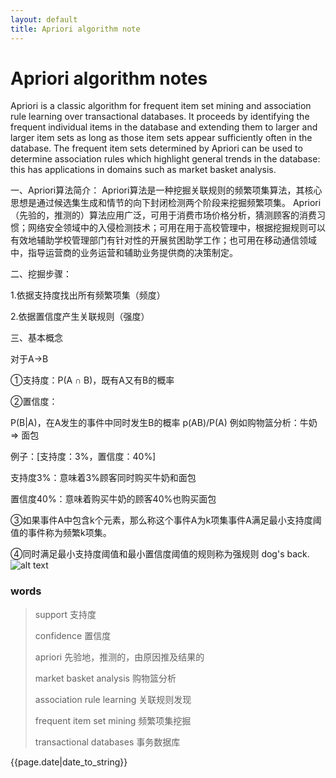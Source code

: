 ```yaml
---
layout: default
title: Apriori algorithm note
---
```

Apriori algorithm notes
====================

Apriori is a classic algorithm for frequent item set mining and association rule learning over transactional databases. It proceeds by identifying the frequent individual items in the database and extending them to larger and larger item sets as long as those item sets appear sufficiently often in the database. The frequent item sets determined by Apriori can be used to determine association rules which highlight general trends in the database: this has applications in domains such as market basket analysis.

一、Apriori算法简介：  Apriori算法是一种挖掘关联规则的频繁项集算法，其核心思想是通过候选集生成和情节的向下封闭检测两个阶段来挖掘频繁项集。 Apriori（先验的，推测的）算法应用广泛，可用于消费市场价格分析，猜测顾客的消费习惯；网络安全领域中的入侵检测技术；可用在用于高校管理中，根据挖掘规则可以有效地辅助学校管理部门有针对性的开展贫困助学工作；也可用在移动通信领域中，指导运营商的业务运营和辅助业务提供商的决策制定。

二、挖掘步骤：

1.依据支持度找出所有频繁项集（频度）

2.依据置信度产生关联规则（强度）

三、基本概念

对于A->B

①支持度：P(A ∩ B)，既有A又有B的概率

②置信度：

P(B|A)，在A发生的事件中同时发生B的概率 p(AB)/P(A)     例如购物篮分析：牛奶 ⇒ 面包

例子：[支持度：3%，置信度：40%]

支持度3%：意味着3%顾客同时购买牛奶和面包

置信度40%：意味着购买牛奶的顾客40%也购买面包

③如果事件A中包含k个元素，那么称这个事件A为k项集事件A满足最小支持度阈值的事件称为频繁k项集。

④同时满足最小支持度阈值和最小置信度阈值的规则称为强规则
dog's back.
![alt text](/jekyll_demo/images/apriori_products_example.jpg)
### words
> support 支持度
> 
> confidence 置信度
>
> apriori 先验地，推测的，由原因推及结果的
>
> market basket analysis 购物篮分析
>
> association rule learning 关联规则发现
>
> frequent item set mining 频繁项集挖掘
>
>transactional databases 事务数据库
<p>{{page.date|date_to_string}}</p>
